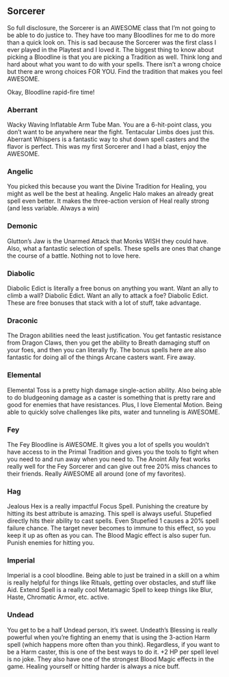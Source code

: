 ## Sorcerer

So full disclosure, the Sorcerer is an AWESOME class that I’m not going to be able to do justice to. They have too many Bloodlines for me to do more than a quick look on. This is sad because the Sorcerer was the first class I ever played in the Playtest and I loved it. The biggest thing to know about picking a Bloodline is that you are picking a Tradition as well. Think long and hard about what you want to do with your spells. There isn’t a wrong choice but there are wrong choices FOR YOU. Find the tradition that makes you feel AWESOME.

Okay, Bloodline rapid-fire time!

### Aberrant
Wacky Waving Inflatable Arm Tube Man. You are a 6-hit-point class, you don’t want to be anywhere near the fight. Tentacular Limbs does just this. Aberrant Whispers is a fantastic way to shut down spell casters and the flavor is perfect. This was my first Sorcerer and I had a blast, enjoy the AWESOME.

### Angelic
You picked this because you want the Divine Tradition for Healing, you might as well be the best at healing. Angelic Halo makes an already great spell even better. It makes the three-action version of Heal really strong (and less variable. Always a win)

### Demonic
Glutton’s Jaw is the Unarmed Attack that Monks WISH they could have. Also, what a fantastic selection of spells. These spells are ones that change the course of a battle. Nothing not to love here.

### Diabolic
Diabolic Edict is literally a free bonus on anything you want. Want an ally to climb a wall? Diabolic Edict. Want an ally to attack a foe? Diabolic Edict. These are free bonuses that stack with a lot of stuff, take advantage.

### Draconic
The Dragon abilities need the least justification. You get fantastic resistance from Dragon Claws, then you get the ability to Breath damaging stuff on your foes, and then you can literally fly. The bonus spells here are also fantastic for doing all of the things Arcane casters want. Fire away.

### Elemental
Elemental Toss is a pretty high damage single-action ability. Also being able to do bludgeoning damage as a caster is something that is pretty rare and good for enemies that have resistances. Plus, I love Elemental Motion. Being able to quickly solve challenges like pits, water and tunneling is AWESOME.

### Fey
The Fey Bloodline is AWESOME. It gives you a lot of spells you wouldn’t have access to in the Primal Tradition and gives you the tools to fight when you need to and run away when you need to. The Anoint Ally feat works really well for the Fey Sorcerer and can give out free 20% miss chances to their friends. Really AWESOME all around (one of my favorites).

### Hag
Jealous Hex is a really impactful Focus Spell. Punishing the creature by hitting its best attribute is amazing. This spell is always useful. Stupefied directly hits their ability to cast spells. Even Stupefied 1 causes a 20% spell failure chance. The target never becomes to immune to this effect, so you keep it up as often as you can. The Blood Magic effect is also super fun. Punish enemies for hitting you.

### Imperial
Imperial is a cool bloodline. Being able to just be trained in a skill on a whim is really helpful for things like Rituals, getting over obstacles, and stuff like Aid. Extend Spell is a really cool Metamagic Spell to keep things like Blur, Haste, Chromatic Armor, etc. active.

### Undead
You get to be a half Undead person, it’s sweet. Undeath’s Blessing is really powerful when you’re fighting an enemy that is using the 3-action Harm spell (which happens more often than you think). Regardless, if you want to be a Harm caster, this is one of the best ways to do it. +2 HP per spell level is no joke. They also have one of the strongest Blood Magic effects in the game. Healing yourself or hitting harder is always a nice buff.
